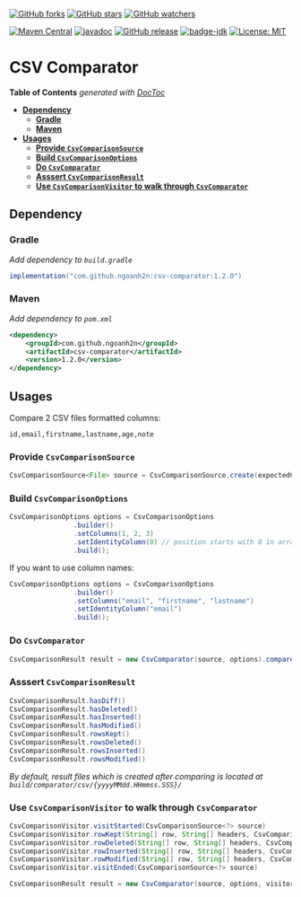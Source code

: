[![GitHub forks](https://img.shields.io/github/forks/ngoanh2n/csv-comparator.svg?style=social&label=Fork&maxAge=2592000)](https://github.com/ngoanh2n/csv-comparator/network/members/)
[![GitHub stars](https://img.shields.io/github/stars/ngoanh2n/csv-comparator.svg?style=social&label=Star&maxAge=2592000)](https://github.com/ngoanh2n/csv-comparator/stargazers/)
[![GitHub watchers](https://img.shields.io/github/watchers/ngoanh2n/csv-comparator.svg?style=social&label=Watch&maxAge=2592000)](https://github.com/ngoanh2n/csv-comparator/watchers/)

[![Maven Central](https://maven-badges.herokuapp.com/maven-central/com.github.ngoanh2n/csv-comparator/badge.svg)](https://maven-badges.herokuapp.com/maven-central/com.github.ngoanh2n/csv-comparator)
[![javadoc](https://javadoc.io/badge2/com.github.ngoanh2n/csv-comparator/javadoc.svg)](https://javadoc.io/doc/com.github.ngoanh2n/csv-comparator)
[![GitHub release](https://img.shields.io/github/release/ngoanh2n/csv-comparator.svg)](https://github.com/ngoanh2n/csv-comparator/releases/)
[![badge-jdk](https://img.shields.io/badge/jdk-8-blue.svg)](http://www.oracle.com/technetwork/java/javase/downloads/index.html)
[![License: MIT](https://img.shields.io/badge/License-MIT-blueviolet.svg)](https://opensource.org/licenses/MIT)

# **CSV Comparator**

<!-- START doctoc generated TOC please keep comment here to allow auto update -->
<!-- DON'T EDIT THIS SECTION, INSTEAD RE-RUN doctoc TO UPDATE -->
**Table of Contents**  *generated with [DocToc](https://github.com/thlorenz/doctoc)*

- [**Dependency**](#dependency)
  - [**Gradle**](#gradle)
  - [**Maven**](#maven)
- [**Usages**](#usages)
  - [**Provide `CsvComparisonSource`**](#provide-csvcomparisonsource)
  - [**Build `CsvComparisonOptions`**](#build-csvcomparisonoptions)
  - [**Do `CsvComparator`**](#do-csvcomparator)
  - [**Asssert `CsvComparisonResult`**](#asssert-csvcomparisonresult)
  - [**Use `CsvComparisonVisitor` to walk through `CsvComparator`**](#use-csvcomparisonvisitor-to-walk-through-csvcomparator)

<!-- END doctoc generated TOC please keep comment here to allow auto update -->

## **Dependency**
### **Gradle**
_Add dependency to `build.gradle`_
```gradle
implementation("com.github.ngoanh2n:csv-comparator:1.2.0")
```

### **Maven**
_Add dependency to `pom.xml`_
```xml
<dependency>
    <groupId>com.github.ngoanh2n</groupId>
    <artifactId>csv-comparator</artifactId>
    <version>1.2.0</version>
</dependency>
```

## **Usages**
Compare 2 CSV files formatted columns:
```
id,email,firstname,lastname,age,note
```

### **Provide `CsvComparisonSource`**
```java
CsvComparisonSource<File> source = CsvComparisonSource.create(expectedCsv, actualCsv);
```

### **Build `CsvComparisonOptions`**
```java
CsvComparisonOptions options = CsvComparisonOptions
                .builder()
                .setColumns(1, 2, 3)
                .setIdentityColumn(0) // position starts with 0 in array [1, 2, 3]
                .build();
```

If you want to use column names:
```java
CsvComparisonOptions options = CsvComparisonOptions
                .builder()
                .setColumns("email", "firstname", "lastname")
                .setIdentityColumn("email")
                .build();
```

### **Do `CsvComparator`**
```java
CsvComparisonResult result = new CsvComparator(source, options).compare();
```

### **Asssert `CsvComparisonResult`**
```java
CsvComparisonResult.hasDiff()
CsvComparisonResult.hasDeleted()
CsvComparisonResult.hasInserted()
CsvComparisonResult.hasModified()
CsvComparisonResult.rowsKept()
CsvComparisonResult.rowsDeleted()
CsvComparisonResult.rowsInserted()
CsvComparisonResult.rowsModified()
```

_By default, result files which is created after comparing is located at `build/comparator/csv/{yyyyMMdd.HHmmss.SSS}/`_

### **Use `CsvComparisonVisitor` to walk through `CsvComparator`**
```java
CsvComparisonVisitor.visitStarted(CsvComparisonSource<?> source)
CsvComparisonVisitor.rowKept(String[] row, String[] headers, CsvComparisonOptions options)
CsvComparisonVisitor.rowDeleted(String[] row, String[] headers, CsvComparisonOptions options)
CsvComparisonVisitor.rowInserted(String[] row, String[] headers, CsvComparisonOptions options)
CsvComparisonVisitor.rowModified(String[] row, String[] headers, CsvComparisonOptions options)
CsvComparisonVisitor.visitEnded(CsvComparisonSource<?> source)
```

```java
CsvComparisonResult result = new CsvComparator(source, options, visitor).compare();
```
